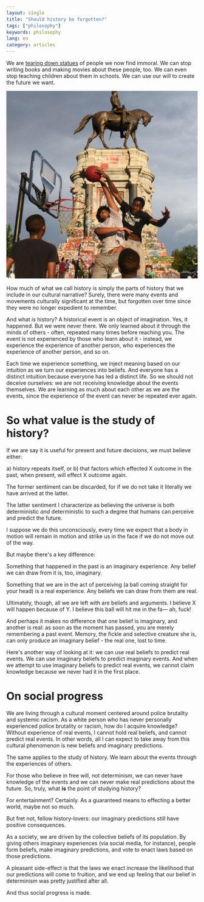 ```yaml
---
layout: single
title: "Should history be forgotten?"
tags: ["philosophy"]
keywords: philosophy
lang: en
category: articles
---
```


We are [tearing down statues](https://www.courant.com/breaking-news/hc-br-new-haven-christopher-columbus-statue-removal-20200624-sdl6dbsbgjc2pa4uz2vewt3fbe-story.html) of people we now find immoral.  We can stop writing books and making movies about these people, too.  We can even stop teaching children about them in schools. We can use our will to create the future we want.

<img src="assets/img/robert_e_lee.jpg" />

How much of what we call history is simply the parts of history that we include in our cultural narrative?  Surely, there were many events and movements culturally significant at the time, but forgotten over time since they were no longer expedient to remember.

And what *is* history?  A historical event is an object of imagination.  Yes, it happened.  But we were never there.  We only learned about it through the minds of others - often, repeated many times before reaching you.  The event is not experienced by those who learn about it - instead, we experience the experience of another person, who experiences the experience of another person, and so on.

Each time we experience something, we inject meaning based on our intuition as we turn our experiences into beliefs.  And everyone has a distinct intuition because everyone has led a distinct life.  So we should not deceive ourselves: we are not receiving knowledge about the events themselves.  We are learning as much about each other as we are the events, since the experience of the event can never be repeated ever again.
 

# So what value is the study of history?

If we are say it is useful for present and future decisions, we must believe either:

a) history repeats itself, or
b) that factors which effected X outcome in the past, when present, will effect X outcome again.

The former sentiment can be discarded, for if we do not take it literally we have arrived at the latter.

The latter sentiment I characterize as believing the universe is both deterministic *and* deterministic to such a degree that humans can perceive and predict the future.

I suppose we do this unconsciously, every time we expect that a body in motion will remain in motion and strike us in the face if we do not move out of the way.

But maybe there's a key difference:  

Something that happened in the past is an imaginary experience.  Any belief we can draw from it is, too, imaginary.

Something that we are in the act of perceiving (a ball coming straight for your head) is a real experience.  Any beliefs we can draw from them are real.

Ultimately, though, all we are left with are beliefs and arguments.  I believe X will happen because of Y.  I believe this ball will hit me in the fa— ah, fuck!

And perhaps it makes no difference that one belief is imaginary, and another is real: as soon as the moment has passed, you are merely remembering a past event.  Memory, the fickle and selective creature she is, can only produce an imaginary belief - the real one, lost to time.

Here's another way of looking at it: we can use real beliefs to predict real events.  We can use imaginary beliefs to predict imaginary events.  And when we attempt to use imaginary beliefs to predict real events, we cannot claim knowledge because we never had it in the first place.

# On social progress

We are living through a cultural moment centered around police brutality and systemic racism.  As a white person who has never personally experienced police brutality or racism, how do I acquire knowledge?  Without experience of real events, I cannot hold real beliefs, and cannot predict real events.  In other words, all I can expect to take away from this cultural phenomenon is new beliefs and imaginary predictions.

The same applies to the study of history.  We learn about the events through the experiences of others.

For those who believe in free will, not determinism, we can never have knowledge of the events and we can never make real predictions about the future.  So, truly, what **is** the point of studying history?

For entertainment? Certainly. As a guaranteed means to effecting a better world, maybe not so much.

But fret not, fellow history-lovers: our imaginary predictions still have positive consequences.

As a society, we are driven by the collective beliefs of its population.  By giving others imaginary experiences (via social media, for instance), people form beliefs, make imaginary predictions, and vote to enact laws based on those predictions.

A pleasant side-effect is that the laws we enact increase the likelihood that our predictions will come to fruition, and we end up feeling that our belief in determinism was pretty justified after all.

And thus social progress is made.
